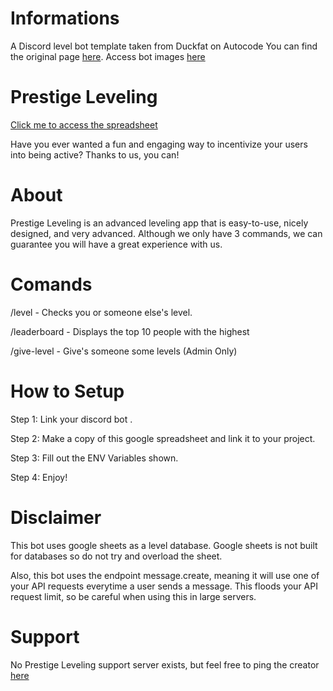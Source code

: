 # Informations
A Discord level bot template taken from Duckfat on Autocode
You can find the original page [here](https://autocode.com/Duckfat/apps/prestige-leveling/).
Access bot images [here](https://photos.app.goo.gl/2Vch5VqoPknQ4T6ZA)

# Prestige Leveling
[Click me to access the spreadsheet](https://docs.google.com/spreadsheets/d/1AMdeZDmCbTThC2uWw7OE1vsCdKcvmD_j6A5ufGoNx2c/edit?usp=sharing)

Have you ever wanted a fun and engaging way to incentivize your users into being active? Thanks to us, you can!

# About
Prestige Leveling is an advanced leveling app that is easy-to-use, nicely designed, and very advanced. Although we only have 3 commands, we can guarantee you will have a great experience with us.

# Comands
 
  /level - Checks you or someone else's level.
  
  /leaderboard - Displays the top 10 people with the highest

  /give-level - Give's someone some levels (Admin Only)

# How to Setup

  Step 1: Link your discord bot .

  Step 2: Make a copy of this google spreadsheet and link it to your project.

  Step 3: Fill out the ENV Variables shown.

  Step 4: Enjoy!
  
# Disclaimer
This bot uses google sheets as a level database. Google sheets is not built for databases so do not try and overload the sheet.

Also, this bot uses the endpoint message.create, meaning it will use one of your API requests everytime a user sends a message. This floods your API request limit, so be careful when using this in large servers.

# Support
No Prestige Leveling support server exists, but feel free to ping the creator [here](https://discord.gg/autocode)
